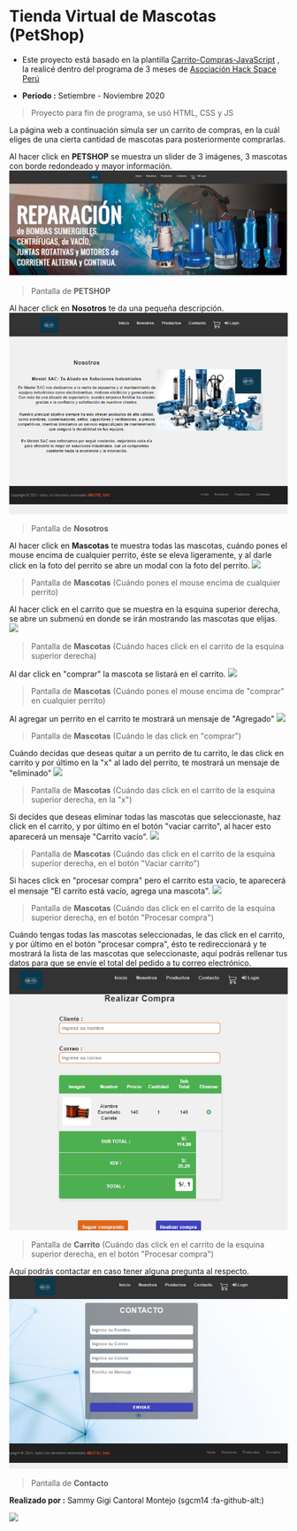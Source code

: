 Tienda Virtual de Mascotas (PetShop)
=============
- Este proyecto está basado en la plantilla [Carrito-Compras-JavaScript](https://github.com/erickcernarequejo/Carrito-Compras-JavaScript "Carrito-Compras-JavaScript") , la realicé dentro del programa de 3 meses de [Asociación Hack Space Perú](https://www.hackspace.pe/ "Asociación Hack Space Perú")

- **Periodo :** Setiembre - Noviembre 2020
> Proyecto para fin de programa, se usó HTML, CSS y JS

La página web a continuación simula ser un carrito de compras, en la cuál eliges de una cierta cantidad de mascotas para posteriormente comprarlas.

Al hacer click en **PETSHOP** se muestra un slider de 3 imágenes, 3 mascotas con borde redondeado y mayor información.
![](https://raw.githubusercontent.com/sgcm14/Tienda-Virtual/master/doc/index.png)
> Pantalla de **PETSHOP**

Al hacer click en **Nosotros** te da una pequeña descripción.
![](https://raw.githubusercontent.com/sgcm14/Tienda-Virtual/master/doc/nosotros.png)
> Pantalla de **Nosotros**

Al hacer click en **Mascotas** te muestra todas las mascotas, cuándo pones el mouse encima de cualquier perrito, éste se eleva ligeramente, y al darle click en la foto del perrito se abre un modal con la foto del perrito.
![](https://raw.githubusercontent.com/sgcm14/Tienda-Virtual/master/doc/mascotas1.png)
> Pantalla de **Mascotas** (Cuándo pones el mouse encima de cualquier perrito)

Al hacer click en el carrito que se muestra en la esquina superior derecha, se abre un submenú en donde se irán mostrando las mascotas que elijas.
![](https://raw.githubusercontent.com/sgcm14/Tienda-Virtual/master/doc/mascotas3.png)
> Pantalla de **Mascotas** (Cuándo haces click en el carrito de la esquina superior derecha)

Al dar click en "comprar" la mascota se listará en el carrito.
![](https://raw.githubusercontent.com/sgcm14/Tienda-Virtual/master/doc/mascotas2.png)
> Pantalla de **Mascotas** (Cuándo pones el mouse encima de "comprar" en cualquier perrito)

Al agregar un perrito en el carrito te mostrará un mensaje de "Agregado"
![](https://raw.githubusercontent.com/sgcm14/Tienda-Virtual/master/doc/mascotas4.png)
> Pantalla de **Mascotas** (Cuándo le das click en "comprar")

Cuándo decidas que deseas quitar a un perrito de tu carrito, le das click en carrito y por último en la "x" al lado del perrito, te mostrará un mensaje de "eliminado"
![](https://raw.githubusercontent.com/sgcm14/Tienda-Virtual/master/doc/mascotas5.png)
> Pantalla de **Mascotas** (Cuándo das click en el carrito de la esquina superior derecha, en la "x")

Si decídes que deseas eliminar todas las mascotas que seleccionaste, haz click en el carrito, y por último en el botón "vaciar carrito", al hacer esto aparecerá un mensaje "Carrito vacío".
![](https://raw.githubusercontent.com/sgcm14/Tienda-Virtual/master/doc/mascotas6.png)
> Pantalla de **Mascotas** (Cuándo das click en el carrito de la esquina superior derecha, en el botón "Vaciar carrito")

Si haces click en "procesar compra" pero el carrito esta vacío, te aparecerá el mensaje "El carrito está vacío, agrega una mascota".
![](https://raw.githubusercontent.com/sgcm14/Tienda-Virtual/master/doc/mascotas7.png)
> Pantalla de **Mascotas** (Cuándo das click en el carrito de la esquina superior derecha, en el botón "Procesar compra")

Cuándo tengas todas las mascotas seleccionadas, le das click en el carrito, y por último en el botón "procesar compra", ésto te redireccionará y te mostrará la lista de las mascotas que seleccionaste, aquí podrás rellenar tus datos para que se envíe el total del pedido a tu correo electrónico.
![](https://raw.githubusercontent.com/sgcm14/Tienda-Virtual/master/doc/carrito.png)
> Pantalla de **Carrito** (Cuándo das click en el carrito de la esquina superior derecha, en el botón "Procesar compra")

Aquí podrás contactar en caso tener alguna pregunta al respecto.
![](https://raw.githubusercontent.com/sgcm14/Tienda-Virtual/master/doc/contacto.png)
> Pantalla de **Contacto**

**Realizado por :** Sammy Gigi Cantoral Montejo (sgcm14 :fa-github-alt:)

![](https://edteam-media.s3.amazonaws.com/users/avatar/16f3b00c-18cf-43f5-af5f-f9692fa3e5f1.jpg)